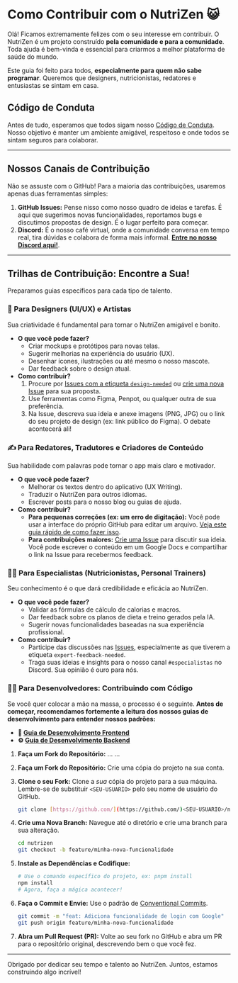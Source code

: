 # Como Contribuir com o NutriZen 😺

Olá! Ficamos extremamente felizes com o seu interesse em contribuir. O NutriZen é um projeto construído **pela comunidade e para a comunidade**. Toda ajuda é bem-vinda e essencial para criarmos a melhor plataforma de saúde do mundo.

Este guia foi feito para todos, **especialmente para quem não sabe programar**. Queremos que designers, nutricionistas, redatores e entusiastas se sintam em casa.

## Código de Conduta

Antes de tudo, esperamos que todos sigam nosso [Código de Conduta](CODE_OF_CONDUCT.md). Nosso objetivo é manter um ambiente amigável, respeitoso e onde todos se sintam seguros para colaborar.

---

## Nossos Canais de Contribuição

Não se assuste com o GitHub! Para a maioria das contribuições, usaremos apenas duas ferramentas simples:

1.  **GitHub Issues:** Pense nisso como nosso quadro de ideias e tarefas. É aqui que sugerimos novas funcionalidades, reportamos bugs e discutimos propostas de design. É o lugar perfeito para começar.
2.  **Discord:** É o nosso café virtual, onde a comunidade conversa em tempo real, tira dúvidas e colabora de forma mais informal. **[Entre no nosso Discord aqui!](https://discord.gg/VpmkEKMa7D)**.

---

## Trilhas de Contribuição: Encontre a Sua!

Preparamos guias específicos para cada tipo de talento.

### 🎨 Para Designers (UI/UX) e Artistas

Sua criatividade é fundamental para tornar o NutriZen amigável e bonito.

* **O que você pode fazer?**
    * Criar mockups e protótipos para novas telas.
    * Sugerir melhorias na experiência do usuário (UX).
    * Desenhar ícones, ilustrações ou até mesmo o nosso mascote.
    * Dar feedback sobre o design atual.
* **Como contribuir?**
    1.  Procure por [Issues com a etiqueta `design-needed`](https://github.com/Coffee-System/nutrizen/labels/design-needed) ou [crie uma nova Issue](https://github.com/Coffee-System/nutrizen/issues/new?assignees=&labels=design%2Cenhancement&template=feature_request.md&title=) para sua proposta.
    2.  Use ferramentas como Figma, Penpot, ou qualquer outra de sua preferência.
    3.  Na Issue, descreva sua ideia e anexe imagens (PNG, JPG) ou o link do seu projeto de design (ex: link público do Figma). O debate acontecerá ali!

### ✍️ Para Redatores, Tradutores e Criadores de Conteúdo

Sua habilidade com palavras pode tornar o app mais claro e motivador.

* **O que você pode fazer?**
    * Melhorar os textos dentro do aplicativo (UX Writing).
    * Traduzir o NutriZen para outros idiomas.
    * Escrever posts para o nosso blog ou guias de ajuda.
* **Como contribuir?**
    * **Para pequenas correções (ex: um erro de digitação):** Você pode usar a interface do próprio GitHub para editar um arquivo. [Veja este guia rápido de como fazer isso](https://docs.github.com/pt/repositories/working-with-files/managing-files/editing-files).
    * **Para contribuições maiores:** [Crie uma Issue](https://github.com/Coffee-System/nutrizen/issues/new) para discutir sua ideia. Você pode escrever o conteúdo em um Google Docs e compartilhar o link na Issue para recebermos feedback.

### 👩‍⚕️ Para Especialistas (Nutricionistas, Personal Trainers)

Seu conhecimento é o que dará credibilidade e eficácia ao NutriZen.

* **O que você pode fazer?**
    * Validar as fórmulas de cálculo de calorias e macros.
    * Dar feedback sobre os planos de dieta e treino gerados pela IA.
    * Sugerir novas funcionalidades baseadas na sua experiência profissional.
* **Como contribuir?**
    * Participe das discussões nas [Issues](https://github.com/Coffee-System/nutrizen/issues), especialmente as que tiverem a etiqueta `expert-feedback-needed`.
    * Traga suas ideias e insights para o nosso canal `#especialistas` no Discord. Sua opinião é ouro para nós.

### 🧑‍💻 Para Desenvolvedores: Contribuindo com Código

Se você quer colocar a mão na massa, o processo é o seguinte. **Antes de começar, recomendamos fortemente a leitura dos nossos guias de desenvolvimento para entender nossos padrões:**

* **📖 [Guia de Desenvolvimento Frontend](/docs/FRONTEND_GUIDE.md)**
* **⚙️ [Guia de Desenvolvimento Backend](/docs/BACKEND_GUIDE.md)**

1.  **Faça um Fork do Repositório:** ...
...

1.  **Faça um Fork do Repositório:** Crie uma cópia do projeto na sua conta.
2.  **Clone o seu Fork:** Clone a *sua* cópia do projeto para a sua máquina. Lembre-se de substituir `<SEU-USUARIO>` pelo seu nome de usuário do GitHub.
    ```bash
    git clone [https://github.com/](https://github.com/)<SEU-USUARIO>/nutrizen.git
    ```
3.  **Crie uma Nova Branch:** Navegue até o diretório e crie uma branch para sua alteração.
    ```bash
    cd nutrizen
    git checkout -b feature/minha-nova-funcionalidade
    ```
4.  **Instale as Dependências e Codifique:**
    ```bash
    # Use o comando específico do projeto, ex: pnpm install
    npm install 
    # Agora, faça a mágica acontecer!
    ```
5.  **Faça o Commit e Envie:** Use o padrão de [Conventional Commits](https://www.conventionalcommits.org/en/v1.0.0/).
    ```bash
    git commit -m "feat: Adiciona funcionalidade de login com Google"
    git push origin feature/minha-nova-funcionalidade
    ```
6.  **Abra um Pull Request (PR):** Volte ao seu fork no GitHub e abra um PR para o repositório original, descrevendo bem o que você fez.

---

Obrigado por dedicar seu tempo e talento ao NutriZen. Juntos, estamos construindo algo incrível!
